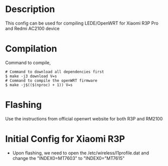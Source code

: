 # Description

This config can be used for compiling LEDE/OpenWRT for Xiaomi R3P Pro and Redmi AC2100 device

# Compilation

Command to compile,

```
# Command to download all dependencies first
$ make -j3 download V=s
# Command to compile the openWRT firmware 
$ make -j$(($(nproc) + 1)) V=s
```

# Flashing

Use the instructions from official openwrt website for both R3P and RM2100


# Initial Config for Xiaomi R3P

* Upon flashing, we need to open the /etc/wireless/l1profile.dat and change the "INDEX0=MT7603" to "INDEX0="MT7615"